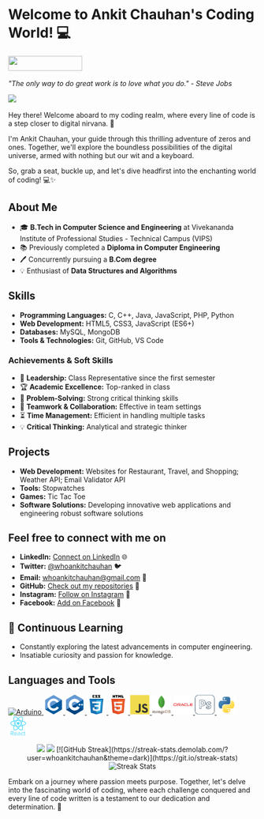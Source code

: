 

# Welcome to Ankit Chauhan's Coding World! 💻

<img src="https://komarev.com/ghpvc/?username=whoankitchauhan&label=Views&color=blue&style=plastic" width="150" height="30">

*"The only way to do great work is to love what you do." - Steve Jobs*

<img src="https://user-images.githubusercontent.com/74038190/213910845-af37a709-8995-40d6-be59-724526e3c3d7.gif" width="900">

Hey there! Welcome aboard to my coding realm, where every line of code is a step closer to digital nirvana. 🚀

I'm Ankit Chauhan, your guide through this thrilling adventure of zeros and ones. Together, we'll explore the boundless possibilities of the digital universe, armed with nothing but our wit and a keyboard.

So, grab a seat, buckle up, and let's dive headfirst into the enchanting world of coding! 💻✨


## About Me

- 🎓 **B.Tech in Computer Science and Engineering** at Vivekananda Institute of Professional Studies - Technical Campus (VIPS)
- 📚 Previously completed a **Diploma in Computer Engineering**
- 🖊️ Concurrently pursuing a **B.Com degree**
- 💡 Enthusiast of **Data Structures and Algorithms**

## Skills

- **Programming Languages:** C, C++, Java, JavaScript, PHP, Python
- **Web Development:** HTML5, CSS3, JavaScript (ES6+)
- **Databases:** MySQL, MongoDB
- **Tools & Technologies:** Git, GitHub, VS Code

### Achievements & Soft Skills
- 🚀 **Leadership:** Class Representative since the first semester
- 🏆 **Academic Excellence:** Top-ranked in class
- 🧠 **Problem-Solving:** Strong critical thinking skills
- 🤝 **Teamwork & Collaboration:** Effective in team settings
- ⏳ **Time Management:** Efficient in handling multiple tasks
- 💡 **Critical Thinking:** Analytical and strategic thinker

## Projects
- **Web Development:** Websites for Restaurant, Travel, and Shopping; Weather API; Email Validator API
- **Tools:** Stopwatches
- **Games:** Tic Tac Toe
- **Software Solutions:** Developing innovative web applications and engineering robust software solutions

## Feel free to connect with me on
- **LinkedIn:** [Connect on LinkedIn](https://www.linkedin.com/in/whoankitchauhan) 🌐
- **Twitter:** [@whoankitchauhan](https://twitter.com/whoankitchauhan) 🐦
- **Email:** [whoankitchauhan@gmail.com](mailto:whoankitchauhan@gmail.com) 📧
- **GitHub:** [Check out my repositories](https://github.com/whoankitchauhan) 📂
- **Instagram:** [Follow on Instagram](https://www.instagram.com/whoankitchauhan/) 📸
- **Facebook:** [Add on Facebook](https://www.facebook.com/whoankitchauhan) 📘

## 🌱 Continuous Learning

- Constantly exploring the latest advancements in computer engineering.
- Insatiable curiosity and passion for knowledge.

## Languages and Tools

<p align="left">
  <a href="https://www.arduino.cc/" target="_blank" rel="noreferrer"> 
    <img src="https://cdn.worldvectorlogo.com/logos/arduino-1.svg" alt="Arduino" width="40" height="40"/> 
  </a> 
  <a href="https://www.cprogramming.com/" target="_blank" rel="noreferrer"> 
    <img src="https://raw.githubusercontent.com/devicons/devicon/master/icons/c/c-original.svg" alt="C" width="40" height="40"/> 
  </a> 
  <a href="https://www.w3schools.com/cpp/" target="_blank" rel="noreferrer"> 
    <img src="https://raw.githubusercontent.com/devicons/devicon/master/icons/cplusplus/cplusplus-original.svg" alt="C++" width="40" height="40"/> 
  </a> 
  <a href="https://www.w3schools.com/css/" target="_blank" rel="noreferrer"> 
    <img src="https://raw.githubusercontent.com/devicons/devicon/master/icons/css3/css3-original-wordmark.svg" alt="CSS" width="40" height="40"/> 
  </a> 
  <a href="https://www.w3.org/html/" target="_blank" rel="noreferrer"> 
    <img src="https://raw.githubusercontent.com/devicons/devicon/master/icons/html5/html5-original-wordmark.svg" alt="HTML" width="40" height="40"/> 
  </a> 
  <a href="https://developer.mozilla.org/en-US/docs/Web/JavaScript" target="_blank" rel="noreferrer"> 
    <img src="https://raw.githubusercontent.com/devicons/devicon/master/icons/javascript/javascript-original.svg" alt="JavaScript" width="40" height="40"/> 
  </a> 
  <a href="https://www.mongodb.com/" target="_blank" rel="noreferrer"> 
    <img src="https://raw.githubusercontent.com/devicons/devicon/master/icons/mongodb/mongodb-original-wordmark.svg" alt="MongoDB" width="40" height="40"/> 
  </a> 
  <a href="https://www.oracle.com/" target="_blank" rel="noreferrer"> 
    <img src="https://raw.githubusercontent.com/devicons/devicon/master/icons/oracle/oracle-original.svg" alt="Oracle" width="40" height="40"/> 
  </a> 
  <a href="https://www.photoshop.com/en" target="_blank" rel="noreferrer"> 
    <img src="https://raw.githubusercontent.com/devicons/devicon/master/icons/photoshop/photoshop-line.svg" alt="Photoshop" width="40" height="40"/> 
  </a> 
  <a href="https://www.python.org" target="_blank" rel="noreferrer"> 
    <img src="https://raw.githubusercontent.com/devicons/devicon/master/icons/python/python-original.svg" alt="Python" width="40" height="40"/> 
  </a> 
  <a href="https://reactjs.org/" target="_blank" rel="noreferrer"> 
    <img src="https://raw.githubusercontent.com/devicons/devicon/master/icons/react/react-original-wordmark.svg" alt="React" width="40" height="40"/> 
  </a> 
</p>

<p align="center">
  <img src="https://github-readme-stats.vercel.app/api?username=whoankitchauhan&count_private=true&show_icons=true&theme=dracula&line_height=40">
  <img src="https://github-readme-stats.vercel.app/api/top-langs/?username=whoankitchauhan&count_private=true&hide=html,scss,ejs&theme=dracula&line_height=10">
<!--   <img src="https://github-readme-streak-stats.herokuapp.com/?user=whoankitchauhan&theme=dracula" alt="Streak Stats" /> -->
  [![GitHub Streak](https://streak-stats.demolab.com/?user=whoankitchauhan&theme=dark)](https://git.io/streak-stats)
   <img src ="https://streak-stats.demolab.com/?user=whoankitchauhan&theme=dracula" alt="Streak Stats" />
</p>

Embark on a journey where passion meets purpose. Together, let's delve into the fascinating world of coding, where each challenge conquered and every line of code written is a testament to our dedication and determination. 🚀
